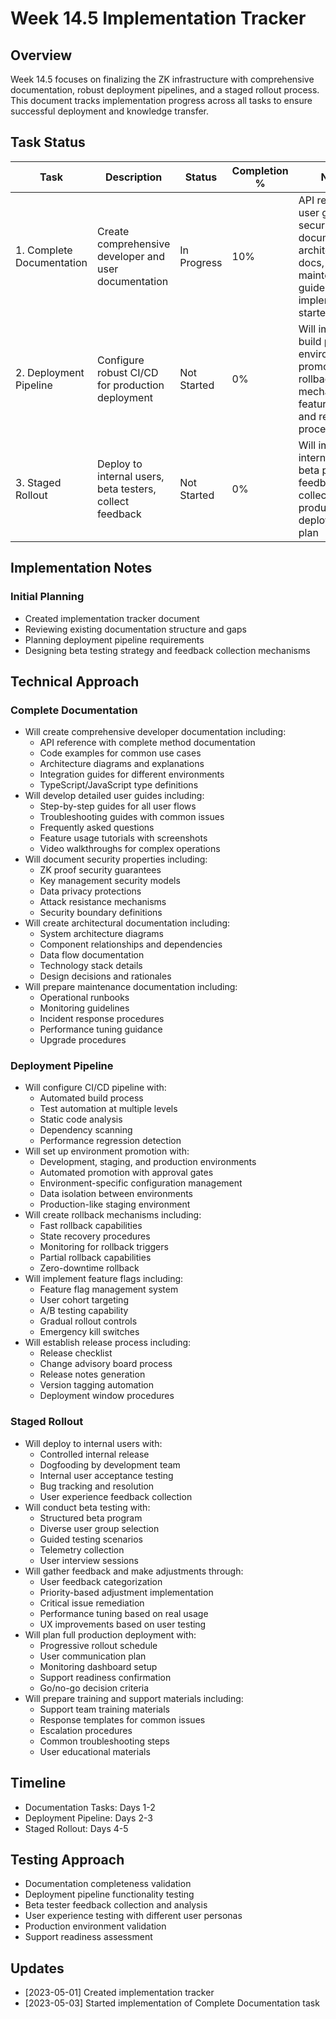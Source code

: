 # Week 14.5 Implementation Tracker

## Overview
Week 14.5 focuses on finalizing the ZK infrastructure with comprehensive documentation, robust deployment pipelines, and a staged rollout process. This document tracks implementation progress across all tasks to ensure successful deployment and knowledge transfer.

## Task Status

| Task | Description | Status | Completion % | Notes |
|------|-------------|--------|-------------|-------|
| 1. Complete Documentation | Create comprehensive developer and user documentation | In Progress | 10% | API reference, user guides, security documentation, architecture docs, and maintenance guides implementation started |
| 2. Deployment Pipeline | Configure robust CI/CD for production deployment | Not Started | 0% | Will implement build process, environment promotion, rollback mechanisms, feature flags, and release process |
| 3. Staged Rollout | Deploy to internal users, beta testers, collect feedback | Not Started | 0% | Will implement internal testing, beta program, feedback collection, production deployment plan |

## Implementation Notes

### Initial Planning
- Created implementation tracker document
- Reviewing existing documentation structure and gaps
- Planning deployment pipeline requirements
- Designing beta testing strategy and feedback collection mechanisms

## Technical Approach

### Complete Documentation
- Will create comprehensive developer documentation including:
  - API reference with complete method documentation
  - Code examples for common use cases
  - Architecture diagrams and explanations
  - Integration guides for different environments
  - TypeScript/JavaScript type definitions
- Will develop detailed user guides including:
  - Step-by-step guides for all user flows
  - Troubleshooting guides with common issues
  - Frequently asked questions
  - Feature usage tutorials with screenshots
  - Video walkthroughs for complex operations
- Will document security properties including:
  - ZK proof security guarantees
  - Key management security models
  - Data privacy protections
  - Attack resistance mechanisms
  - Security boundary definitions
- Will create architectural documentation including:
  - System architecture diagrams
  - Component relationships and dependencies
  - Data flow documentation
  - Technology stack details
  - Design decisions and rationales
- Will prepare maintenance documentation including:
  - Operational runbooks
  - Monitoring guidelines
  - Incident response procedures
  - Performance tuning guidance
  - Upgrade procedures

### Deployment Pipeline
- Will configure CI/CD pipeline with:
  - Automated build process
  - Test automation at multiple levels
  - Static code analysis
  - Dependency scanning
  - Performance regression detection
- Will set up environment promotion with:
  - Development, staging, and production environments
  - Automated promotion with approval gates
  - Environment-specific configuration management
  - Data isolation between environments
  - Production-like staging environment
- Will create rollback mechanisms including:
  - Fast rollback capabilities
  - State recovery procedures
  - Monitoring for rollback triggers
  - Partial rollback capabilities
  - Zero-downtime rollback
- Will implement feature flags including:
  - Feature flag management system
  - User cohort targeting
  - A/B testing capability
  - Gradual rollout controls
  - Emergency kill switches
- Will establish release process including:
  - Release checklist
  - Change advisory board process
  - Release notes generation
  - Version tagging automation
  - Deployment window procedures

### Staged Rollout
- Will deploy to internal users with:
  - Controlled internal release
  - Dogfooding by development team
  - Internal user acceptance testing
  - Bug tracking and resolution
  - User experience feedback collection
- Will conduct beta testing with:
  - Structured beta program
  - Diverse user group selection
  - Guided testing scenarios
  - Telemetry collection
  - User interview sessions
- Will gather feedback and make adjustments through:
  - User feedback categorization
  - Priority-based adjustment implementation
  - Critical issue remediation
  - Performance tuning based on real usage
  - UX improvements based on user testing
- Will plan full production deployment with:
  - Progressive rollout schedule
  - User communication plan
  - Monitoring dashboard setup
  - Support readiness confirmation
  - Go/no-go decision criteria
- Will prepare training and support materials including:
  - Support team training materials
  - Response templates for common issues
  - Escalation procedures
  - Common troubleshooting steps
  - User educational materials

## Timeline
- Documentation Tasks: Days 1-2
- Deployment Pipeline: Days 2-3
- Staged Rollout: Days 4-5

## Testing Approach
- Documentation completeness validation
- Deployment pipeline functionality testing
- Beta tester feedback collection and analysis
- User experience testing with different user personas
- Production environment validation
- Support readiness assessment

## Updates
- [2023-05-01] Created implementation tracker
- [2023-05-03] Started implementation of Complete Documentation task 